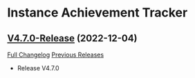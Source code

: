 # Instance Achievement Tracker

## [V4.7.0-Release](https://github.com/Dragnogd/Instance-Achievement-Tracker/tree/V4.7.0-Release) (2022-12-04)
[Full Changelog](https://github.com/Dragnogd/Instance-Achievement-Tracker/commits/V4.7.0-Release) [Previous Releases](https://github.com/Dragnogd/Instance-Achievement-Tracker/releases)

- Release V4.7.0  
